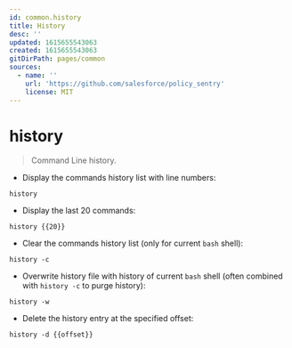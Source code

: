 ```yaml
---
id: common.history
title: History
desc: ''
updated: 1615655543063
created: 1615655543063
gitDirPath: pages/common
sources:
  - name: ''
    url: 'https://github.com/salesforce/policy_sentry'
    license: MIT
---
```

# history

> Command Line history.

- Display the commands history list with line numbers:

`history`

- Display the last 20 commands:

`history {{20}}`

- Clear the commands history list (only for current `bash` shell):

`history -c`

- Overwrite history file with history of current `bash` shell (often combined with `history -c` to purge history):

`history -w`

- Delete the history entry at the specified offset:

`history -d {{offset}}`


